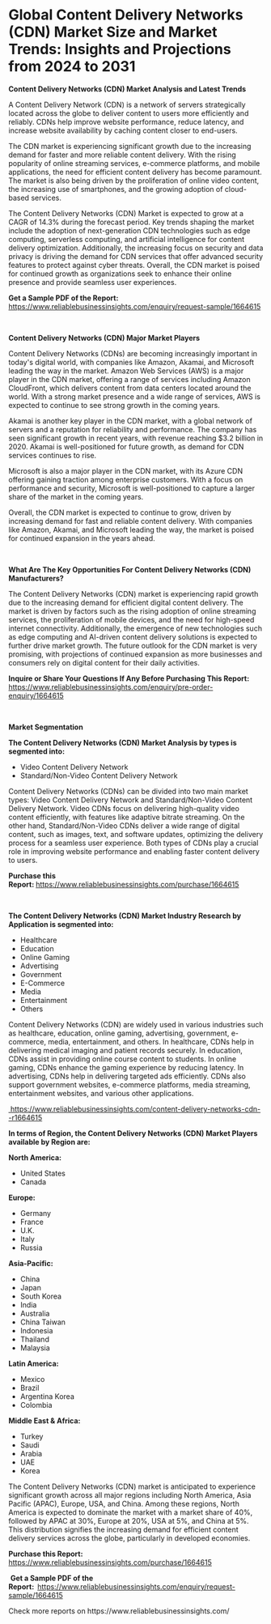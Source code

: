 <p><h1>Global Content Delivery Networks (CDN) Market Size and Market Trends: Insights and Projections from 2024 to 2031</h1></p><p><strong>Content Delivery Networks (CDN) Market Analysis and Latest Trends</strong></p>
<p><p>A Content Delivery Network (CDN) is a network of servers strategically located across the globe to deliver content to users more efficiently and reliably. CDNs help improve website performance, reduce latency, and increase website availability by caching content closer to end-users.</p><p>The CDN market is experiencing significant growth due to the increasing demand for faster and more reliable content delivery. With the rising popularity of online streaming services, e-commerce platforms, and mobile applications, the need for efficient content delivery has become paramount. The market is also being driven by the proliferation of online video content, the increasing use of smartphones, and the growing adoption of cloud-based services.</p><p>The Content Delivery Networks (CDN) Market is expected to grow at a CAGR of 14.3% during the forecast period. Key trends shaping the market include the adoption of next-generation CDN technologies such as edge computing, serverless computing, and artificial intelligence for content delivery optimization. Additionally, the increasing focus on security and data privacy is driving the demand for CDN services that offer advanced security features to protect against cyber threats. Overall, the CDN market is poised for continued growth as organizations seek to enhance their online presence and provide seamless user experiences.</p></p>
<p><strong>Get a Sample PDF of the Report:&nbsp;</strong> <a href="https://www.reliablebusinessinsights.com/enquiry/request-sample/1664615">https://www.reliablebusinessinsights.com/enquiry/request-sample/1664615</a></p>
<p>&nbsp;</p>
<p><strong>Content Delivery Networks (CDN) Major Market Players</strong></p>
<p><p>Content Delivery Networks (CDNs) are becoming increasingly important in today's digital world, with companies like Amazon, Akamai, and Microsoft leading the way in the market. Amazon Web Services (AWS) is a major player in the CDN market, offering a range of services including Amazon CloudFront, which delivers content from data centers located around the world. With a strong market presence and a wide range of services, AWS is expected to continue to see strong growth in the coming years.</p><p>Akamai is another key player in the CDN market, with a global network of servers and a reputation for reliability and performance. The company has seen significant growth in recent years, with revenue reaching $3.2 billion in 2020. Akamai is well-positioned for future growth, as demand for CDN services continues to rise.</p><p>Microsoft is also a major player in the CDN market, with its Azure CDN offering gaining traction among enterprise customers. With a focus on performance and security, Microsoft is well-positioned to capture a larger share of the market in the coming years.</p><p>Overall, the CDN market is expected to continue to grow, driven by increasing demand for fast and reliable content delivery. With companies like Amazon, Akamai, and Microsoft leading the way, the market is poised for continued expansion in the years ahead.</p></p>
<p>&nbsp;</p>
<p><strong>What Are The Key Opportunities For Content Delivery Networks (CDN) Manufacturers?</strong></p>
<p><p>The Content Delivery Networks (CDN) market is experiencing rapid growth due to the increasing demand for efficient digital content delivery. The market is driven by factors such as the rising adoption of online streaming services, the proliferation of mobile devices, and the need for high-speed internet connectivity. Additionally, the emergence of new technologies such as edge computing and AI-driven content delivery solutions is expected to further drive market growth. The future outlook for the CDN market is very promising, with projections of continued expansion as more businesses and consumers rely on digital content for their daily activities.</p></p>
<p><strong>Inquire or Share Your Questions If Any Before Purchasing This Report:</strong> <a href="https://www.reliablebusinessinsights.com/enquiry/pre-order-enquiry/1664615">https://www.reliablebusinessinsights.com/enquiry/pre-order-enquiry/1664615</a></p>
<p>&nbsp;</p>
<p><strong>Market Segmentation</strong></p>
<p><strong>The Content Delivery Networks (CDN) Market Analysis by types is segmented into:</strong></p>
<p><ul><li>Video Content Delivery Network</li><li>Standard/Non-Video Content Delivery Network</li></ul></p>
<p><p>Content Delivery Networks (CDNs) can be divided into two main market types: Video Content Delivery Network and Standard/Non-Video Content Delivery Network. Video CDNs focus on delivering high-quality video content efficiently, with features like adaptive bitrate streaming. On the other hand, Standard/Non-Video CDNs deliver a wide range of digital content, such as images, text, and software updates, optimizing the delivery process for a seamless user experience. Both types of CDNs play a crucial role in improving website performance and enabling faster content delivery to users.</p></p>
<p><strong>Purchase this Report:&nbsp;</strong><a href="https://www.reliablebusinessinsights.com/purchase/1664615">https://www.reliablebusinessinsights.com/purchase/1664615</a></p>
<p>&nbsp;</p>
<p><strong>The Content Delivery Networks (CDN) Market Industry Research by Application is segmented into:</strong></p>
<p><ul><li>Healthcare</li><li>Education</li><li>Online Gaming</li><li>Advertising</li><li>Government</li><li>E-Commerce</li><li>Media</li><li>Entertainment</li><li>Others</li></ul></p>
<p><p>Content Delivery Networks (CDN) are widely used in various industries such as healthcare, education, online gaming, advertising, government, e-commerce, media, entertainment, and others. In healthcare, CDNs help in delivering medical imaging and patient records securely. In education, CDNs assist in providing online course content to students. In online gaming, CDNs enhance the gaming experience by reducing latency. In advertising, CDNs help in delivering targeted ads efficiently. CDNs also support government websites, e-commerce platforms, media streaming, entertainment websites, and various other applications.</p></p>
<p><a href="https://www.reliablebusinessinsights.com/content-delivery-networks-cdn--r1664615">&nbsp;https://www.reliablebusinessinsights.com/content-delivery-networks-cdn--r1664615</a></p>
<p><strong>In terms of Region, the Content Delivery Networks (CDN) Market Players available by Region are:</strong></p>
<p>
    <p> <strong> North America: </strong>
        <ul>
            <li>United States</li>
            <li>Canada</li>
        </ul>
        </p> 
    <p> <strong> Europe: </strong>
        <ul>
            <li>Germany</li>
            <li>France</li>
            <li>U.K.</li>
            <li>Italy</li>
            <li>Russia</li>
        </ul>
        </p> 
    <p> <strong> Asia-Pacific: </strong>
        <ul>
            <li>China</li>
            <li>Japan</li>
            <li>South Korea</li>
            <li>India</li>
            <li>Australia</li>
            <li>China Taiwan</li>
            <li>Indonesia</li>
            <li>Thailand</li>
            <li>Malaysia</li>
        </ul>
        </p> 
    <p> <strong> Latin America: </strong>
        <ul>
            <li>Mexico</li>
            <li>Brazil</li>
            <li>Argentina Korea</li>
            <li>Colombia</li>
        </ul>
        </p> 
    <p> <strong> Middle East & Africa: </strong>
        <ul>
            <li>Turkey</li>
            <li>Saudi</li>
            <li>Arabia</li>
            <li>UAE</li>
            <li>Korea</li>
        </ul>
    </p>
    </p>
<p><p>The Content Delivery Networks (CDN) market is anticipated to experience significant growth across all major regions including North America, Asia Pacific (APAC), Europe, USA, and China. Among these regions, North America is expected to dominate the market with a market share of 40%, followed by APAC at 30%, Europe at 20%, USA at 5%, and China at 5%. This distribution signifies the increasing demand for efficient content delivery services across the globe, particularly in developed economies.</p></p>
<p><strong>Purchase this Report: </strong><a href="https://www.reliablebusinessinsights.com/purchase/1664615">https://www.reliablebusinessinsights.com/purchase/1664615</a></p>
<p>&nbsp;<strong>Get a Sample PDF of the Report:&nbsp;&nbsp;</strong><a href="https://www.reliablebusinessinsights.com/enquiry/request-sample/1664615">https://www.reliablebusinessinsights.com/enquiry/request-sample/1664615</a></p>
<p><strong></strong></p>
<p>Check more reports on https://www.reliablebusinessinsights.com/</p>